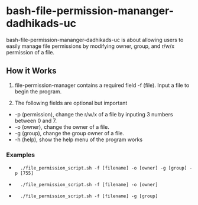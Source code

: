 # bash-file-permission-mananger-dadhikads-uc

bash-file-permission-mananger-dadhikads-uc is about allowing users to easily manage file permissions by modifying owner, group, and r/w/x permission of a file.

## How it Works 
1. file-permission-manager contains a required field -f (file). Input a file to begin the program.

2. The following fields are optional but important

- -p (permission), change the r/w/x of a file by inputing 3 numbers between 0 and 7.
- -o (owner), change the owner of a file.
- -g (group), change the group owner of a file.
- -h (help), show the help menu of the program works 

### Examples

-       ./file_permission_script.sh -f [filename] -o [owner] -g [group] -p [755]
-       ./file_permission_script.sh -f [filename] -o [owner]
-       ./file_permission_script.sh -f [filename] -g [group]
